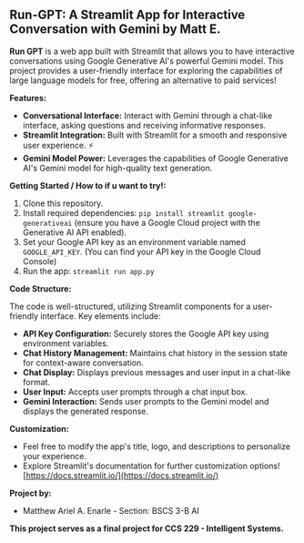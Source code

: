 ## Run-GPT: A Streamlit App for Interactive Conversation with Gemini by Matt E.

**Run GPT** is a web app built with Streamlit that allows you to have interactive conversations using Google Generative AI's powerful Gemini model.  This project provides a user-friendly interface for exploring the capabilities of large language models for free, offering an alternative to paid services!  

**Features:**

* **Conversational Interface:** Interact with Gemini through a chat-like interface, asking questions and receiving informative responses.
* **Streamlit Integration:** Built with Streamlit for a smooth and responsive user experience. ⚡
* **Gemini Model Power:** Leverages the capabilities of Google Generative AI's Gemini model for high-quality text generation.

**Getting Started / How to if u want to try!:**

1. Clone this repository.
2. Install required dependencies: `pip install streamlit google-generativeai` (ensure you have a Google Cloud project with the Generative AI API enabled).
3. Set your Google API key as an environment variable named `GOOGLE_API_KEY`. (You can find your API key in the Google Cloud Console)
4. Run the app: `streamlit run app.py`

**Code Structure:**

The code is well-structured, utilizing Streamlit components for a user-friendly interface. Key elements include:

* **API Key Configuration:** Securely stores the Google API key using environment variables. 
* **Chat History Management:** Maintains chat history in the session state for context-aware conversation.
* **Chat Display:** Displays previous messages and user input in a chat-like format.
* **User Input:** Accepts user prompts through a chat input box.
* **Gemini Interaction:** Sends user prompts to the Gemini model and displays the generated response.

**Customization:**

* Feel free to modify the app's title, logo, and descriptions to personalize your experience.
* Explore Streamlit's documentation for further customization options!  [https://docs.streamlit.io/](https://docs.streamlit.io/)

**Project by:**

* Matthew Ariel A. Enarle - Section: BSCS 3-B AI

**This project serves as a final project for CCS 229 - Intelligent Systems.**
